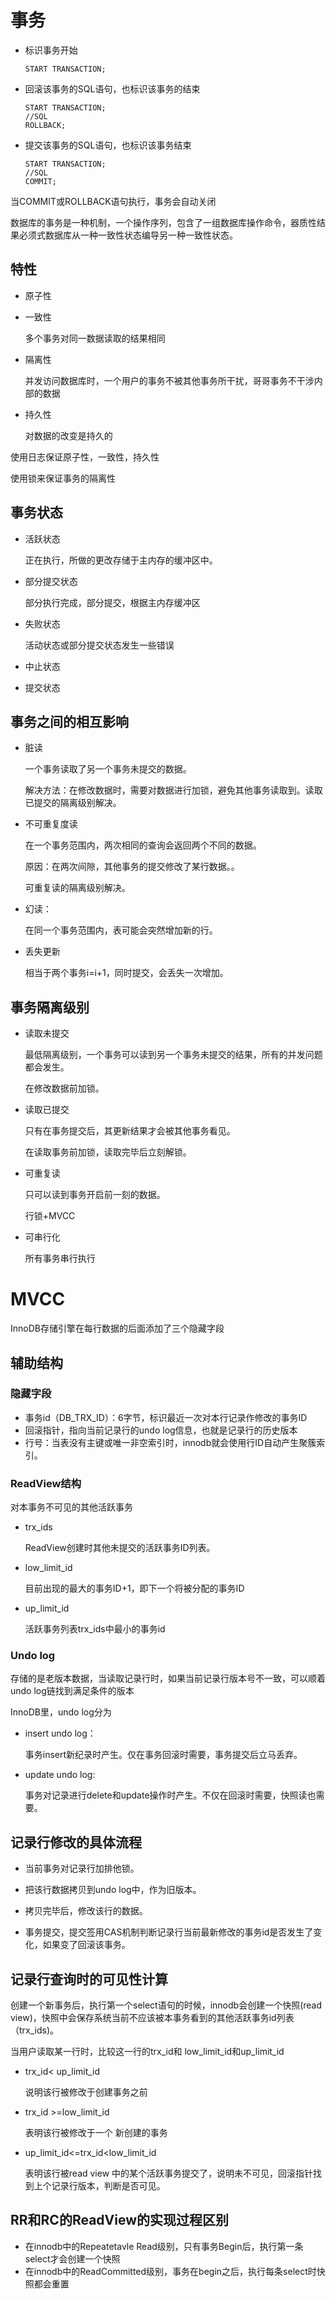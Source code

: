 # 事务

- 标识事务开始

  ```mysql
  START TRANSACTION;
  ```

- 回滚该事务的SQL语句，也标识该事务的结束

  ```mysql
  START TRANSACTION;
  //SQL
  ROLLBACK;
  ```

- 提交该事务的SQL语句，也标识该事务结束

  ```mysql
  START TRANSACTION;
  //SQL
  COMMIT;
  ```

当COMMIT或ROLLBACK语句执行，事务会自动关闭

数据库的事务是一种机制，一个操作序列，包含了一组数据库操作命令，器质性结果必须式数据库从一种一致性状态编导另一种一致性状态。

## 特性

- 原子性

- 一致性

  多个事务对同一数据读取的结果相同

- 隔离性

  并发访问数据库时，一个用户的事务不被其他事务所干扰，哥哥事务不干涉内部的数据

- 持久性

  对数据的改变是持久的

使用日志保证原子性，一致性，持久性

使用锁来保证事务的隔离性

## 事务状态

- 活跃状态

  正在执行，所做的更改存储于主内存的缓冲区中。

- 部分提交状态

  部分执行完成，部分提交，根据主内存缓冲区

- 失败状态

  活动状态或部分提交状态发生一些错误

- 中止状态

- 提交状态

## 事务之间的相互影响

- 脏读

  一个事务读取了另一个事务未提交的数据。

  解决方法：在修改数据时，需要对数据进行加锁，避免其他事务读取到。读取已提交的隔离级别解决。

- 不可重复度读

  在一个事务范围内，两次相同的查询会返回两个不同的数据。

  原因：在两次间隙，其他事务的提交修改了某行数据。。

  可重复读的隔离级别解决。

- 幻读：

  在同一个事务范围内，表可能会突然增加新的行。
  
- 丢失更新

  相当于两个事务i=i+1，同时提交，会丢失一次增加。

## 事务隔离级别

- 读取未提交

  最低隔离级别，一个事务可以读到另一个事务未提交的结果，所有的并发问题都会发生。

  在修改数据前加锁。

- 读取已提交

  只有在事务提交后，其更新结果才会被其他事务看见。

  在读取事务前加锁，读取完毕后立刻解锁。

- 可重复读

  只可以读到事务开启前一刻的数据。

  行锁+MVCC

- 可串行化

  所有事务串行执行

# MVCC

InnoDB存储引擎在每行数据的后面添加了三个隐藏字段

## 辅助结构

### 隐藏字段

- 事务id（DB_TRX_ID）：6字节，标识最近一次对本行记录作修改的事务ID
- 回滚指针，指向当前记录行的undo log信息，也就是记录行的历史版本
- 行号：当表没有主键或唯一非空索引时，innodb就会使用行ID自动产生聚簇索引。

### ReadView结构

对本事务不可见的其他活跃事务

- trx_ids

  ReadView创建时其他未提交的活跃事务ID列表。

- low_limit_id

  目前出现的最大的事务ID+1，即下一个将被分配的事务ID

- up_limit_id

  活跃事务列表trx_ids中最小的事务id

### Undo log

存储的是老版本数据，当读取记录行时，如果当前记录行版本号不一致，可以顺着undo log链找到满足条件的版本

InnoDB里，undo log分为

- insert undo log：

  事务insert新纪录时产生。仅在事务回滚时需要，事务提交后立马丢弃。

- update undo log:

  事务对记录进行delete和update操作时产生。不仅在回滚时需要，快照读也需要。

## 记录行修改的具体流程

- 当前事务对记录行加排他锁。

- 把该行数据拷贝到undo log中，作为旧版本。
- 拷贝完毕后，修改该行的数据。
- 事务提交，提交签用CAS机制判断记录行当前最新修改的事务id是否发生了变化，如果变了回滚该事务。

## 记录行查询时的可见性计算

创建一个新事务后，执行第一个select语句的时候，innodb会创建一个快照(read view)，快照中会保存系统当前不应该被本事务看到的其他活跃事务id列表（trx_ids)。

当用户读取某一行时，比较这一行的trx_id和 low_limit_id和up_limit_id

- trx_id< up_limit_id 

  说明该行被修改于创建事务之前

- trx_id >=low_limit_id

  表明该行被修改于一个 新创建的事务

- up_limit_id<=trx_id<low_limit_id

  表明该行被read view 中的某个活跃事务提交了，说明未不可见，回滚指针找到上个记录行版本，判断是否可见。

## RR和RC的ReadView的实现过程区别

- 在innodb中的Repeatetavle Read级别，只有事务Begin后，执行第一条select才会创建一个快照
- 在innodb中的ReadCommitted级别，事务在begin之后，执行每条select时快照都会重置
